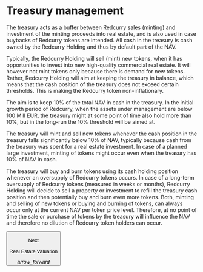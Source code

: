 # Treasury management
The treasury acts as a buffer between Redcurry sales (minting) and investment of the minting proceeds into real estate, and is also used in case buybacks of Redcurry tokens are intended. All cash in the treasury is cash owned by the Redcurry Holding and thus by default part of the NAV.

Typically, the Redcurry Holding will sell (mint) new tokens, when it has opportunities to invest into new high-quality commercial real estate. It will however not mint tokens only because there is demand for new tokens. Rather, Redcurry Holding will aim at keeping the treasury in balance, which means that the cash position of the treasury does not exceed certain thresholds. This is making the Redcurry token non-inflationary.

The aim is to keep 10% of the total NAV in cash in the treasury. In the initial growth period of Redcurry, when the assets under management are below 100 Mill EUR, the treasury might at some point of time also hold more than 10%, but in the long-run the 10% threshold will be aimed at. 

The treasury will mint and sell new tokens whenever the cash position in the treasury falls significantly below 10% of NAV, typically because cash from the treasury was spent for a real estate investment. In case of a planned large investment, minting of tokens might occur even when the treasury has 10% of NAV in cash.

The treasury will buy and burn tokens using its cash holding position whenever an oversupply of Redcurry tokens occurs. In case of a long-term oversupply of Redcurry tokens (measured in weeks or months), Redcurry Holding will decide to sell a property or investment to refill the treasury cash position and then potentially buy and burn even more tokens. 
Both, minting and selling of new tokens or buying and burning of tokens, can always occur only at the current NAV per token price level. Therefore, at no point of time the sale or purchase of tokens by the treasury will influence the NAV and therefore no dilution of Redcurry token holders can occur. 

<a href="/#/asset/treasury/valuation">
    <button class="nextButton" >
        <div class="copy">
            <p class="title">Next</p>
            <p class="value">Real Estate Valuation</p>
        </div>
        <div class="icon"><i class="material-icons">arrow_forward</i></div>
    </button>
</a>

<!-- [Next: Real Estate Valuation](/asset/treasury/valuation.md) -->